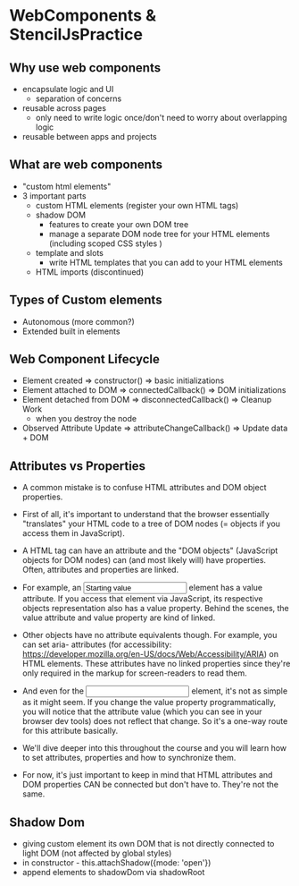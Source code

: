 # WebComponents & StencilJsPractice

## Why use web components

- encapsulate logic and UI
  - separation of concerns
- reusable across pages
  - only need to write logic once/don't need to worry about overlapping logic
- reusable between apps and projects

## What are web components

- "custom html elements"
- 3 important parts
  - custom HTML elements (register your own HTML tags)
  - shadow DOM
    - features to create your own DOM tree
    - manage a separate DOM node tree for your HTML elements (including scoped CSS styles )
  - template and slots
    - write HTML templates that you can add to your HTML elements
  - HTML imports (discontinued)

## Types of Custom elements

- Autonomous (more common?)
- Extended built in elements

## Web Component Lifecycle

- Element created => constructor() => basic initializations
- Element attached to DOM => connectedCallback() => DOM initializations
- Element detached from DOM => disconnectedCallback() => Cleanup Work
  - when you destroy the node
- Observed Attribute Update => attributeChangeCallback() => Update data + DOM

## Attributes vs Properties

- A common mistake is to confuse HTML attributes and DOM object properties.

- First of all, it's important to understand that the browser essentially "translates" your HTML code to a tree of DOM nodes (= objects if you access them in JavaScript).

- A HTML tag can have an attribute and the "DOM objects" (JavaScript objects for DOM nodes) can (and most likely will) have properties. Often, attributes and properties are linked.

- For example, an <input value="Starting value"> element has a value attribute. If you access that element via JavaScript, its respective objects representation also has a value property. Behind the scenes, the value attribute and value property are kind of linked.

- Other objects have no attribute equivalents though. For example, you can set aria- attributes (for accessibility: https://developer.mozilla.org/en-US/docs/Web/Accessibility/ARIA) on HTML elements. These attributes have no linked properties since they're only required in the markup for screen-readers to read them.

- And even for the <input> element, it's not as simple as it might seem. If you change the value property programmatically, you will notice that the attribute value (which you can see in your browser dev tools) does not reflect that change. So it's a one-way route for this attribute basically.

- We'll dive deeper into this throughout the course and you will learn how to set attributes, properties and how to synchronize them.

- For now, it's just important to keep in mind that HTML attributes and DOM properties CAN be connected but don't have to. They're not the same.

## Shadow Dom

- giving custom element its own DOM that is not directly connected to light DOM (not affected by global styles)
- in constructor - this.attachShadow({mode: 'open'})
- append elements to shadowDom via shadowRoot

